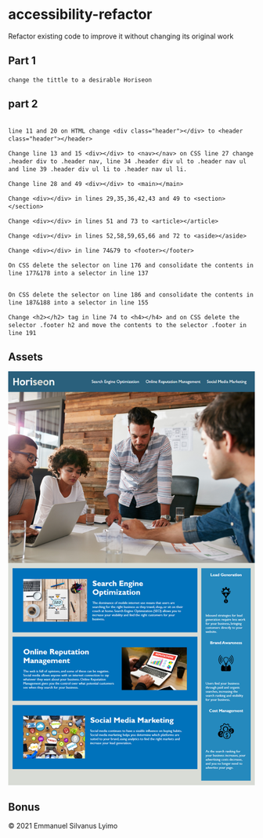 # accessibility-refactor
Refactor existing code to improve it without changing its original work


## Part 1
```
change the tittle to a desirable Horiseon
```

## part 2
```

line 11 and 20 on HTML change <div class="header"></div> to <header class="header"></header>
```
```
Change line 13 and 15 <div></div> to <nav></nav> on CSS line 27 change .header div to .header nav, line 34 .header div ul to .header nav ul and line 39 .header div ul li to .header nav ul li.

```

```
Change line 28 and 49 <div></div> to <main></main> 
```

```
Change <div></div> in lines 29,35,36,42,43 and 49 to <section></section>
```

```
Change <div></div> in lines 51 and 73 to <article></article>
```

```
Change <div></div> in lines 52,58,59,65,66 and 72 to <aside></aside>
```
```
Change <div></div> in line 74&79 to <footer></footer>
```


```
On CSS delete the selector on line 176 and consolidate the contents in line 177&178 into a selector in line 137
```


```On CSS delete the selector on line 181 and consolidate the contents in line 182&183 into a selector in line 146
```

```
On CSS delete the selector on line 186 and consolidate the contents in line 187&188 into a selector in line 155
```

```
Change <h2></h2> tag in line 74 to <h4></h4> and on CSS delete the selector .footer h2 and move the contents to the selector .footer in line 191
```

## Assets

![The Horiseon webpage includes a navigation bar, a header image, and cards with text and images at the bottom of the page.](./assets/images/01-html-css-git-homework-demo.png)

## Bonus

© 2021 Emmanuel Silvanus Lyimo
